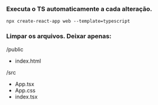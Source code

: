 
### Executa o TS automaticamente a cada alteração.
```console
npx create-react-app web --template=typescript
```

### Limpar os arquivos. Deixar apenas:

/public
* index.html

/src
* App.tsx
* App.css
* index.tsx